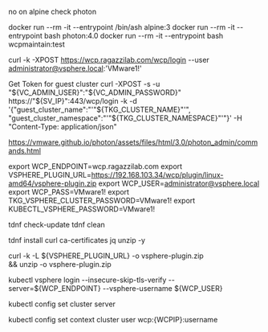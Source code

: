 no on alpine
check photon

docker run --rm -it --entrypoint /bin/ash  alpine:3
docker run --rm -it --entrypoint bash photon:4.0
docker run --rm -it --entrypoint bash wcpmaintain:test

curl -k -XPOST https://wcp.ragazzilab.com/wcp/login --user administrator@vsphere.local:'VMware1!'

Get Token for guest cluster
curl -XPOST -s -u "${VC_ADMIN_USER}":"${VC_ADMIN_PASSWORD}" https://"${SV_IP}":443/wcp/login -k -d '{"guest_cluster_name":"'"${TKG_CLUSTER_NAME}"'", "guest_cluster_namespace":"'"${TKG_CLUSTER_NAMESPACE}"'"}' -H "Content-Type: application/json"


https://vmware.github.io/photon/assets/files/html/3.0/photon_admin/commands.html

export  WCP_ENDPOINT=wcp.ragazzilab.com
export  VSPHERE_PLUGIN_URL=https://192.168.103.34/wcp/plugin/linux-amd64/vsphere-plugin.zip
export  WCP_USER=administrator@vsphere.local
export  WCP_PASS=VMware1!
export TKG_VSPHERE_CLUSTER_PASSWORD=VMware1!
export KUBECTL_VSPHERE_PASSWORD=VMware1!


tdnf check-update
tdnf clean

tdnf install curl ca-certificates jq unzip -y

curl -k -L ${VSPHERE_PLUGIN_URL} -o vsphere-plugin.zip \
&& unzip -o vsphere-plugin.zip

kubectl vsphere login --insecure-skip-tls-verify --server=${WCP_ENDPOINT} --vsphere-username ${WCP_USER}


kubectl config set cluster
  server

kubectl config set context cluster user wcp:{WCPIP}:username
